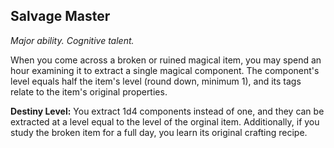 ## Salvage Master

_Major ability. Cognitive talent._

When you come across a broken or ruined magical item, you may spend an hour examining it to extract a single magical component. The component's level equals half the item's level (round down, minimum 1), and its tags relate to the item's original properties.

**Destiny Level:**
You extract 1d4 components instead of one, and they can be extracted at a level equal to the level of the orginal item. Additionally, if you study the broken item for a full day, you learn its original crafting recipe.
